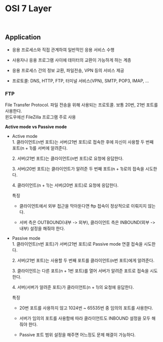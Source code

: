 # OSI 7 Layer

<br/>

## Application
- 응용 프로세스와 직접 관계하여 일반적인 응용 서비스 수행

- 사용자나 응용 프로그램 사이에 데이터의 교환이 가능하게 하는 계층

- 응용 프로세스 간의 정보 교환, 파일전송, VPN 등의 서비스 제공

- 프로토콜: DNS, HTTP, FTP, 터미널 서비스(VPN), SMTP, POP3, IMAP, ...

### FTP
File Transfer Protocol. 파일 전송을 위해 사용되는 프로토콜. 보통 20번, 21번 포트를 사용한다.  
윈도우에선 FileZilla 프로그램 주로 사용

**Active mode vs Passive mode**
- Active mode  
  1\. 클라이언트(n번 포트)는 서버(21번 포트)로 접속한 후에 자신이 사용할 두 번째 포트(n + 1)를 서버에 알려준다.

  2\. 서버(21번 포트)는 클라이언트(n번 포트)로 요청에 응답한다.
  
  3\. 서버(20번 포트)는 클라이언트가 알려준 두 번째 포트(n + 1)로의 접속을 시도한다.
  
  4\. 클라이언트(n + 1)는 서버(20번 포트)로 요청에 응답한다.

  특징
  - 클라이언트에서 외부 접근을 막아둔다면 ftp 접속이 정상적으로 이뤄지지 않는다.
  
  - 서버 측은 OUTBOUND(내부 -> 외부), 클라이언트 측은 INBOUND(외부 -> 내부) 설정을 해줘야 한다.

- Passive mode  
  1\. 클라이언트(n번 포트)가 서버(21번 포트)로 Passive mode 연결 접속을 시도한다.
  
  2\. 서버(21번 포트)는 사용할 두 번째 포트를 클라이언트(n번 포트)에게 알려준다.
  
  3\. 클라이언트는 다른 포트(n + 1번 포트)를 열어 서버가 알려준 포트로 접속을 시도한다.
  
  4\. 서버(서버가 알려준 포트)가 클라이언트(n + 1)의 요청에 응답한다.

  특징
  - 20번 포트를 사용하지 않고 1024번 ~ 65535번 중 임의의 포트를 사용한다.
  
  - 서버가 임의의 포트를 사용함에 따라 클라이언트도 INBOUND 설정을 모두 해줘야 한다.
  
  - Passive 포트 범위 설정을 해주면 어느정도 문제 해결이 가능하다.

